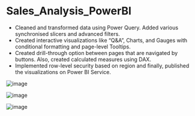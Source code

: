 # Sales_Analysis_PowerBI

- Cleaned and transformed data using Power Query. Added various synchronised slicers and advanced filters. 
- Created interactive visualizations like “Q&A”, Charts, and Gauges with conditional formatting and page-level Tooltips. 
- Created drill-through option between pages that are navigated by buttons. Also, created calculated measures using DAX.
-	Implemented row-level security based on region and finally, published the visualizations on Power BI Service. 

![image](https://user-images.githubusercontent.com/66935543/133964107-54c9ac80-80c8-49f6-8c5c-589821229dfd.png)


![image](https://user-images.githubusercontent.com/66935543/133964156-7a1a5b57-b46f-4c00-b783-b40daa173f8e.png)


![image](https://user-images.githubusercontent.com/66935543/133964200-d40bcbcb-fb7d-4250-be2e-6ed58d5a9b0e.png)
